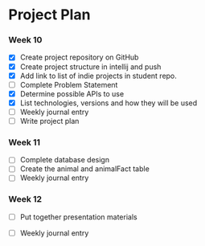 # Project Plan

### Week 10
- [x] Create project repository on GitHub
- [x] Create project structure in intellij and push
- [x] Add link to list of indie projects in student repo.
- [ ] Complete Problem Statement
- [x] Determine possible APIs to use
- [x] List technologies, versions and how they will be used
- [ ] Weekly journal entry
- [ ] Write project plan

### Week 11
- [ ] Complete database design
- [ ] Create the animal and animalFact table
- [ ] Weekly journal entry

### Week 12

- [ ] Put together presentation materials
- [ ] Weekly journal entry

